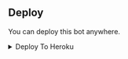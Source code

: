 


## Deploy
You can deploy this bot anywhere.

<details><summary>Deploy To Heroku</summary>
<p>
<br>
<a href="https://heroku.com/deploy?template=https://github.com/Azanpopz/mydream-kang">
  <img src="https://www.herokucdn.com/deploy/button.svg" alt="Deploy">
</a>
</p>
</details>

